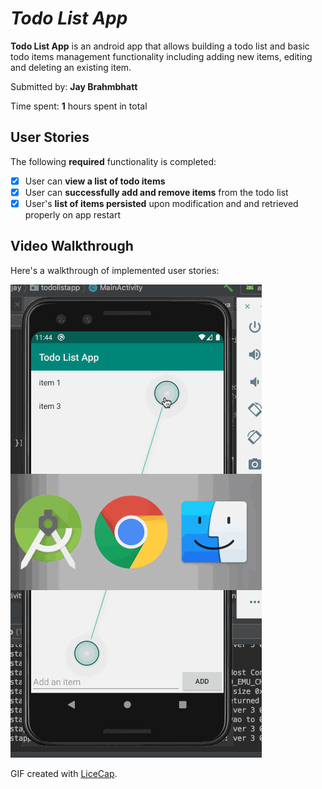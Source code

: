 # *Todo List App*

**Todo List App** is an android app that allows building a todo list and basic todo items management functionality including adding new items, editing and deleting an existing item.

Submitted by: **Jay Brahmbhatt**

Time spent: **1** hours spent in total

## User Stories

The following **required** functionality is completed:

* [x] User can **view a list of todo items**
* [x] User can **successfully add and remove items** from the todo list
* [x] User's **list of items persisted** upon modification and and retrieved properly on app restart

## Video Walkthrough

Here's a walkthrough of implemented user stories:

<img src='https://github.com/jaybrahmbhatt/Todo-List-App/blob/master/app/Todo%20List%20Demo.gif' title='Video Walkthrough' width='' alt='Video Walkthrough' />

GIF created with [LiceCap](http://www.cockos.com/licecap/).
